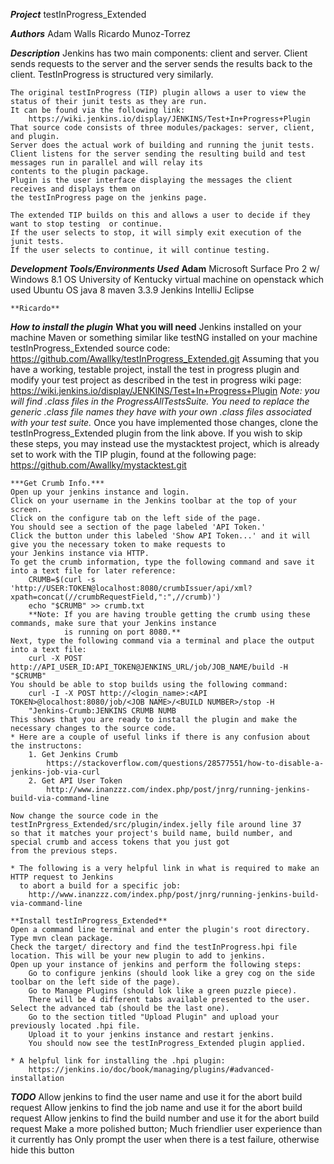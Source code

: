 ***Project***
	testInProgress_Extended

***Authors***
	Adam Walls 
	Ricardo Munoz-Torrez

***Description***
	Jenkins has two main components: client and server.
	Client sends requests to the server and the server sends the results back to the client.
	TestInProgress is structured very similarly.
	
	The original testInProgress (TIP) plugin allows a user to view the status of their junit tests as they are run.
	It can be found via the following link:
		https://wiki.jenkins.io/display/JENKINS/Test+In+Progress+Plugin
	That source code consists of three modules/packages: server, client, and plugin.
	Server does the actual work of building and running the junit tests.
	Client listens for the server sending the resulting build and test messages run in parallel and will relay its 
	contents to the plugin package.
	Plugin is the user interface displaying the messages the client receives and displays them on
	the testInProgress page on the jenkins page.

	The extended TIP builds on this and allows a user to decide if they want to stop testing  or continue.
	If the user selects to stop, it will simply exit execution of the junit tests.
	If the user selects to continue, it will continue testing.
	
***Development Tools/Environments Used***
	**Adam**
		Microsoft Surface Pro 2 w/ Windows 8.1 OS
 		University of Kentucky virtual machine on openstack which used Ubuntu OS
		java 8
		maven 3.3.9
		Jenkins 
		IntelliJ
		Eclipse
		
	**Ricardo**
		 
***How to install the plugin***
	**What you will need**
		Jenkins installed on your machine
		Maven or something similar like testNG installed on your machine
		testInProgress_Extended source code:
			https://github.com/Awallky/testInProgress_Extended.git
	Assuming that you have a working, testable project, install the test in progress plugin and 
	modify your test project as described in the test in progress wiki page:
		https://wiki.jenkins.io/display/JENKINS/Test+In+Progress+Plugin
	*Note: you will find .class files in the ProgressAllTestsSuite. You need to replace the generic 
	      .class file names they have with your own .class files associated with your test suite.*
	Once you have implemented those changes, clone the testInProgress_Extended plugin from the link above.
	If you wish to skip these steps, you may instead use the mystacktest project, which is already set to work with the TIP plugin, 	found at the following page:
		https://github.com/Awallky/mystacktest.git
	
	***Get Crumb Info.***
	Open up your jenkins instance and login.
	Click on your username in the Jenkins toolbar at the top of your screen.
	Click on the configure tab on the left side of the page.
	You should see a section of the page labeled 'API Token.'
	Click the button under this labeled 'Show API Token...' and it will give you the necessary token to make requests to 
	your Jenkins instance via HTTP.
	To get the crumb information, type the following command and save it into a text file for later reference:
		CRUMB=$(curl -s 'http://USER:TOKEN@localhost:8080/crumbIssuer/api/xml?xpath=concat(//crumbRequestField,":",//crumb)')
		echo "$CRUMB" >> crumb.txt
		**Note: If you are having trouble getting the crumb using these commands, make sure that your Jenkins instance 
		        is running on port 8080.**
	Next, type the following command via a terminal and place the output into a text file:
		curl -X POST http://API_USER_ID:API_TOKEN@JENKINS_URL/job/JOB_NAME/build -H "$CRUMB"
	You should be able to stop builds using the following command:
		curl -I -X POST http://<login_name>:<API TOKEN>@localhost:8080/job/<JOB NAME>/<BUILD NUMBER>/stop -H 
		"Jenkins-Crumb:JENKINS CRUMB NUMB
	This shows that you are ready to install the plugin and make the necessary changes to the source code.
	* Here are a couple of useful links if there is any confusion about the instructons:
		1. Get Jenkins Crumb
			https://stackoverflow.com/questions/28577551/how-to-disable-a-jenkins-job-via-curl
		2. Get API User Token
			http://www.inanzzz.com/index.php/post/jnrg/running-jenkins-build-via-command-line
	
	Now change the source code in the testInPrgress_Extended/src/plugin/index.jelly file around line 37 
	so that it matches your project's build name, build number, and special crumb and access tokens that you just got
	from the previous steps.
	
	* The following is a very helpful link in what is required to make an HTTP request to Jenkins 
	  to abort a build for a specific job:
		http://www.inanzzz.com/index.php/post/jnrg/running-jenkins-build-via-command-line
	
	**Install testInProgress_Extended**
	Open a command line terminal and enter the plugin's root directory.
	Type mvn clean package.
	Check the target/ directory and find the testInProgress.hpi file location. This will be your new plugin to add to jenkins.
	Open up your instance of jenkins and perform the following steps:
		Go to configure jenkins (should look like a grey cog on the side toolbar on the left side of the page).
		Go to Manage Plugins (should lok like a green puzzle piece).
		There will be 4 different tabs available presented to the user. Select the advanced tab (should be the last one).
		Go to the section titled "Upload Plugin" and upload your previously located .hpi file. 
		Upload it to your jenkins instance and restart jenkins.
		You should now see the testInProgress_Extended plugin applied.
		
	* A helpful link for installing the .hpi plugin:
		https://jenkins.io/doc/book/managing/plugins/#advanced-installation
***TODO***
	Allow jenkins to find the user name and use it for the abort build request
	Allow jenkins to find the job name and use it for the abort build request
	Allow jenkins to find the build number and use it for the abort build request
	Make a more polished button; Much friendlier user experience than it currently has
	Only prompt the user when there is a test failure, otherwise hide this button
